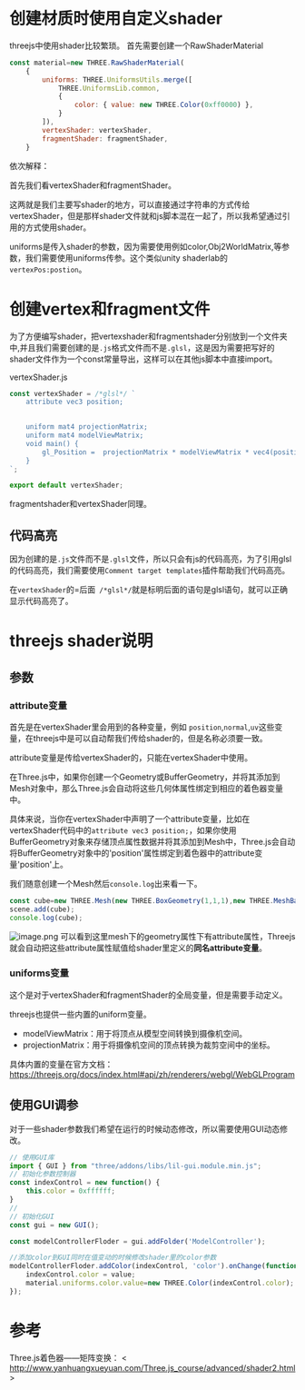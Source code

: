 ﻿# 创建材质时使用自定义shader
threejs中使用shader比较繁琐。
首先需要创建一个RawShaderMaterial
```js
const material=new THREE.RawShaderMaterial(
    {
        uniforms: THREE.UniformsUtils.merge([
            THREE.UniformsLib.common,
            {
                color: { value: new THREE.Color(0xff0000) },
            }
        ]),
        vertexShader: vertexShader,
        fragmentShader: fragmentShader,
    }
```
依次解释：

首先我们看vertexShader和fragmentShader。

这两就是我们主要写shader的地方，可以直接通过字符串的方式传给vertexShader，但是那样shader文件就和js脚本混在一起了，所以我希望通过引用的方式使用shader。

uniforms是传入shader的参数，因为需要使用例如color,Obj2WorldMatrix,等参数，我们需要使用uniforms传参。这个类似unity shaderlab的`vertexPos:postion`。

# 创建vertex和fragment文件
为了方便编写shader，把vertexshader和fragmentshader分别放到一个文件夹中,并且我们需要创建的是`.js`格式文件而不是`.glsl`，这是因为需要把写好的shader文件作为一个const常量导出，这样可以在其他js脚本中直接import。

vertexShader.js
```js
const vertexShader = /*glsl*/ `
    attribute vec3 position;

   
    uniform mat4 projectionMatrix;
    uniform mat4 modelViewMatrix;
    void main() {
        gl_Position =  projectionMatrix * modelViewMatrix * vec4(position, 1.0);
    }
`;

export default vertexShader;

```
fragmentshader和vertexShader同理。

## 代码高亮
因为创建的是`.js`文件而不是`.glsl`文件，所以只会有js的代码高亮，为了引用glsl的代码高亮，我们需要使用`Comment target templates`插件帮助我们代码高亮。

在`vertexShader`的=后面` /*glsl*/`就是标明后面的语句是glsl语句，就可以正确显示代码高亮了。

# threejs shader说明
## 参数

### attribute变量
首先是在vertexShader里会用到的各种变量，例如 `position`,`normal`,`uv`这些变量，在threejs中是可以自动帮我们传给shader的，但是名称必须要一致。

attribute变量是传给vertexShader的，只能在vertexShader中使用。

在Three.js中，如果你创建一个Geometry或BufferGeometry，并将其添加到Mesh对象中，那么Three.js会自动将这些几何体属性绑定到相应的着色器变量中。

具体来说，当你在vertexShader中声明了一个attribute变量，比如在vertexShader代码中的`attribute vec3 position;`，如果你使用BufferGeometry对象来存储顶点属性数据并将其添加到Mesh中，Three.js会自动将BufferGeometry对象中的'position'属性绑定到着色器中的attribute变量'position'上。

我们随意创建一个Mesh然后`console.log`出来看一下。
```js
const cube=new THREE.Mesh(new THREE.BoxGeometry(1,1,1),new THREE.MeshBasicMaterial({color:0xff0000}));
scene.add(cube);
console.log(cube);
```

![image.png](https://s2.loli.net/2023/02/16/jpkMdfZUyhcqmYF.png)
可以看到这里mesh下的geometry属性下有attribute属性，Threejs就会自动把这些attribute属性赋值给shader里定义的**同名attribute变量**。

### uniforms变量
这个是对于vertexShader和fragmentShader的全局变量，但是需要手动定义。

threejs也提供一些内置的uniform变量。

- modelViewMatrix：用于将顶点从模型空间转换到摄像机空间。
- projectionMatrix：用于将摄像机空间的顶点转换为裁剪空间中的坐标。

具体内置的变量在官方文档： https://threejs.org/docs/index.html#api/zh/renderers/webgl/WebGLProgram



## 使用GUI调参
对于一些shader参数我们希望在运行的时候动态修改，所以需要使用GUI动态修改。

```js
// 使用GUI库
import { GUI } from "three/addons/libs/lil-gui.module.min.js";
// 初始化参数控制器
const indexControl = new function() {
    this.color = 0xffffff;
}
//
// 初始化GUI
const gui = new GUI();

const modelControllerFloder = gui.addFolder('ModelController');

//添加color到GUI同时在值变动的时候修改shader里的color参数
modelControllerFloder.addColor(indexControl, 'color').onChange(function(value){
    indexControl.color = value;
    material.uniforms.color.value=new THREE.Color(indexControl.color);
});
```

# 参考
Three.js着色器——矩阵变换： < http://www.yanhuangxueyuan.com/Three.js_course/advanced/shader2.html >

